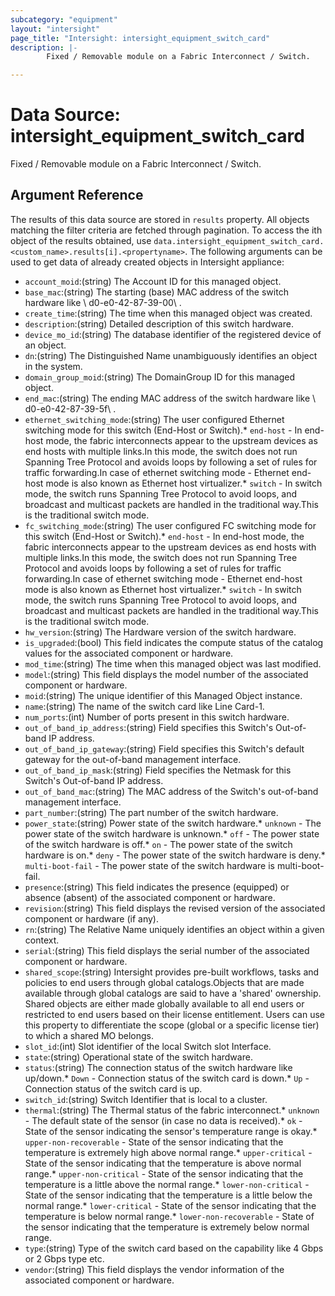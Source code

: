 ```yaml
---
subcategory: "equipment"
layout: "intersight"
page_title: "Intersight: intersight_equipment_switch_card"
description: |-
        Fixed / Removable module on a Fabric Interconnect / Switch.

---
```


# Data Source: intersight_equipment_switch_card
Fixed / Removable module on a Fabric Interconnect / Switch.
## Argument Reference
The results of this data source are stored in `results` property.
All objects matching the filter criteria are fetched through pagination.
To access the ith object of the results obtained, use `data.intersight_equipment_switch_card.<custom_name>.results[i].<propertyname>`.
The following arguments can be used to get data of already created objects in Intersight appliance:
* `account_moid`:(string) The Account ID for this managed object. 
* `base_mac`:(string) The starting (base) MAC address of the switch hardware like \ d0-e0-42-87-39-00\ . 
* `create_time`:(string) The time when this managed object was created. 
* `description`:(string) Detailed description of this switch hardware. 
* `device_mo_id`:(string) The database identifier of the registered device of an object. 
* `dn`:(string) The Distinguished Name unambiguously identifies an object in the system. 
* `domain_group_moid`:(string) The DomainGroup ID for this managed object. 
* `end_mac`:(string) The ending MAC address of the switch hardware like \ d0-e0-42-87-39-5f\ . 
* `ethernet_switching_mode`:(string) The user configured Ethernet switching mode for this switch (End-Host or Switch).* `end-host` - In end-host mode, the fabric interconnects appear to the upstream devices as end hosts with multiple links.In this mode, the switch does not run Spanning Tree Protocol and avoids loops by following a set of rules for traffic forwarding.In case of ethernet switching mode - Ethernet end-host mode is also known as Ethernet host virtualizer.* `switch` - In switch mode, the switch runs Spanning Tree Protocol to avoid loops, and broadcast and multicast packets are handled in the traditional way.This is the traditional switch mode. 
* `fc_switching_mode`:(string) The user configured FC switching mode for this switch (End-Host or Switch).* `end-host` - In end-host mode, the fabric interconnects appear to the upstream devices as end hosts with multiple links.In this mode, the switch does not run Spanning Tree Protocol and avoids loops by following a set of rules for traffic forwarding.In case of ethernet switching mode - Ethernet end-host mode is also known as Ethernet host virtualizer.* `switch` - In switch mode, the switch runs Spanning Tree Protocol to avoid loops, and broadcast and multicast packets are handled in the traditional way.This is the traditional switch mode. 
* `hw_version`:(string) The Hardware version of the switch hardware. 
* `is_upgraded`:(bool) This field indicates the compute status of the catalog values for the associated component or hardware. 
* `mod_time`:(string) The time when this managed object was last modified. 
* `model`:(string) This field displays the model number of the associated component or hardware. 
* `moid`:(string) The unique identifier of this Managed Object instance. 
* `name`:(string) The name of the switch card like Line Card-1. 
* `num_ports`:(int) Number of ports present in this switch hardware. 
* `out_of_band_ip_address`:(string) Field specifies this Switch's Out-of-band IP address. 
* `out_of_band_ip_gateway`:(string) Field specifies this Switch's default gateway for the out-of-band management interface. 
* `out_of_band_ip_mask`:(string) Field specifies the Netmask for this Switch's Out-of-band IP address. 
* `out_of_band_mac`:(string) The MAC address of the Switch's out-of-band management interface. 
* `part_number`:(string) The part number of the switch hardware. 
* `power_state`:(string) Power state of the switch hardware.* `unknown` - The power state of the switch hardware is unknown.* `off` - The power state of the switch hardware is off.* `on` - The power state of the switch hardware is on.* `deny` - The power state of the switch hardware is deny.* `multi-boot-fail` - The power state of the switch hardware is multi-boot-fail. 
* `presence`:(string) This field indicates the presence (equipped) or absence (absent) of the associated component or hardware. 
* `revision`:(string) This field displays the revised version of the associated component or hardware (if any). 
* `rn`:(string) The Relative Name uniquely identifies an object within a given context. 
* `serial`:(string) This field displays the serial number of the associated component or hardware. 
* `shared_scope`:(string) Intersight provides pre-built workflows, tasks and policies to end users through global catalogs.Objects that are made available through global catalogs are said to have a 'shared' ownership. Shared objects are either made globally available to all end users or restricted to end users based on their license entitlement. Users can use this property to differentiate the scope (global or a specific license tier) to which a shared MO belongs. 
* `slot_id`:(int) Slot identifier of the local Switch slot Interface. 
* `state`:(string) Operational state of the switch hardware. 
* `status`:(string) The connection status of the switch hardware like up/down.* `Down` - Connection status of the switch card is down.* `Up` - Connection status of the switch card is up. 
* `switch_id`:(string) Switch Identifier that is local to a cluster. 
* `thermal`:(string) The Thermal status of the fabric interconnect.* `unknown` - The default state of the sensor (in case no data is received).* `ok` - State of the sensor indicating the sensor's temperature range is okay.* `upper-non-recoverable` - State of the sensor indicating that the temperature is extremely high above normal range.* `upper-critical` - State of the sensor indicating that the temperature is above normal range.* `upper-non-critical` - State of the sensor indicating that the temperature is a little above the normal range.* `lower-non-critical` - State of the sensor indicating that the temperature is a little below the normal range.* `lower-critical` - State of the sensor indicating that the temperature is below normal range.* `lower-non-recoverable` - State of the sensor indicating that the temperature is extremely below normal range. 
* `type`:(string) Type of the switch card based on the capability like 4 Gbps or 2 Gbps type etc. 
* `vendor`:(string) This field displays the vendor information of the associated component or hardware. 
 
